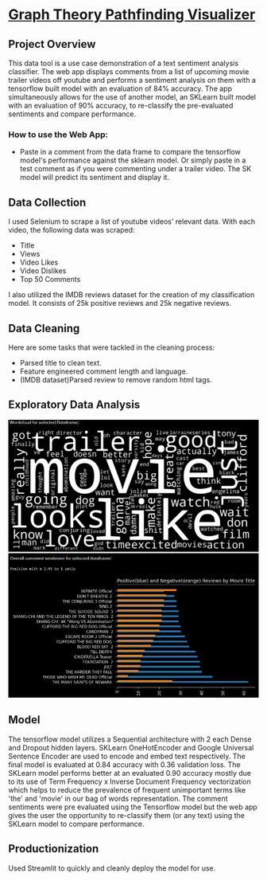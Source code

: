 # [Graph Theory Pathfinding Visualizer](https://pathfinding-visualizer-app.herokuapp.com/)
## Project Overview
This data tool is a use case demonstration of a text sentiment analysis classifier. The web app displays comments from a list of upcoming movie trailer videos off youtube and performs a sentiment analysis on them with a tensorflow built model with an evaluation of 84% accuracy. The app simultaneously allows for the use of another model, an SKLearn built model with an evaluation of 90% accuracy, to re-classify the pre-evaluated sentiments and compare performance.

### How to use the Web App:
* Paste in a comment from the data frame to compare the tensorflow model's performance against the sklearn model. Or simply paste in a test comment as if you were commenting under a trailer video. The SK model will predict its sentiment and display it.

## Data Collection
I used Selenium to scrape a list of youtube videos' relevant data. With each video, the following data was scraped:
* Title
* Views
* Video Likes
* Video Dislikes
* Top 50 Comments

I also utilized the IMDB reviews dataset for the creation of my classification model. It consists of 25k positive reviews and 25k negative reviews.

## Data Cleaning
Here are some tasks that were tackled in the cleaning process:
* Parsed title to clean text.
* Feature engineered comment length and language.
* (IMDB dataset)Parsed review to remove random html tags.

## Exploratory Data Analysis
![alt text](https://github.com/danteairdharris/CommentSentimentAnalysis/blob/master/cloud_still.png)
![alt text](https://github.com/danteairdharris/CommentSentimentAnalysis/blob/master/bar.png)

## Model
The tensorflow model utilizes a Sequential architecture with 2 each Dense and Dropout hidden layers. SKLearn OneHotEncoder and Google Universal Sentence Encoder are used to encode and embed text respectively. The final model is evaluated at 0.84 accuracy with 0.36 validation loss. The SKLearn model performs better at an evaluated 0.90 accuracy mostly due to its use of Term Frequency x Inverse Document Frequency vectorization which helps to reduce the prevalence of frequent unimportant terms like 'the' and 'movie' in our bag of words representation. The comment sentiments were pre evaluated using the Tensorflow model but the web app gives the user the opportunity to re-classify them (or any text) using the SKLearn model to compare performance.

## Productionization
Used Streamlit to quickly and cleanly deploy the model for use.
